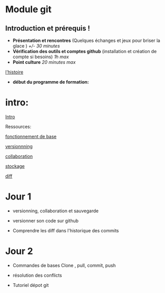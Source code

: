 # Module git


## Introduction et prérequis !

- **Présentation et rencontres** (Quelques échanges et jeux pour briser la glace ) _+/- 30 minutes_
- **Vérification des outils et comptes github** (installation et création de compte si besoins) _1h max_
- **Point culture** _20 minutes max_

[l'histoire](https://fr.wikipedia.org/wiki/Git)

- **début du programme de formation:**

# intro:

[Intro](https://tutogit.netlify.app/)

Ressources:

[fonctionnement de base](https://github.com/JulienV-IT/Module-Git/blob/master/base.md)

[versionnning](https://github.com/JulienV-IT/Module-Git/blob/master/versionning.md)

[collaboration](https://github.com/JulienV-IT/Module-Git/blob/master/collaborate.md)

[stockage](https://github.com/JulienV-IT/Module-Git/blob/master/stockage.md)

[diff](https://github.com/JulienV-IT/Module-Git/blob/master/diff.md)



# Jour 1


- versionning, collaboration et sauvegarde

- versionner son code sur github

- Comprendre les diff dans l'historique des commits


# Jour 2

- Commandes de bases Clone , pull, commit, push

- résolution des conflicts

- Tutoriel dépot git
